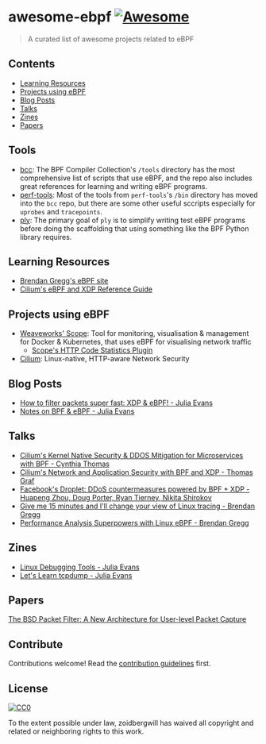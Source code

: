 # awesome-ebpf [![Awesome](https://cdn.rawgit.com/sindresorhus/awesome/d7305f38d29fed78fa85652e3a63e154dd8e8829/media/badge.svg)](https://github.com/sindresorhus/awesome)

> A curated list of awesome projects related to eBPF

## Contents

- [Learning Resources](#learning-resources)
- [Projects using eBPF](#projects-using-ebpf)
- [Blog Posts](#blog-posts)
- [Talks](#talks)
- [Zines](#zines)
- [Papers](#papers)

## Tools

- [bcc](https://github.com/iovisor/bcc): The BPF Compiler Collection's `/tools` directory has the most comprehensive list of scripts that use eBPF, and the repo also includes great references for learning and writing eBPF programs.
- [perf-tools](https://github.com/brendangregg/perf-tools): Most of the tools from `perf-tools`'s `/bin` directory has moved into the `bcc` repo, but there are some other useful sccripts especially for `uprobes` and `tracepoints`.
- [ply](https://github.com/iovisor/ply): The primary goal of `ply` is to simplify writing test eBPF programs before doing the scaffolding that using something like the BPF Python library requires.

## Learning Resources

- [Brendan Gregg's eBPF site](http://www.brendangregg.com/ebpf.html)
- [Cilium's eBPF and XDP Reference Guide](https://cilium.readthedocs.io/en/latest/bpf/)

## Projects using eBPF

- [Weaveworks' Scope](https://www.weave.works/oss/scope/): Tool for monitoring, visualisation & management for Docker & Kubernetes, that uses eBPF for visualising network traffic
  - [Scope's HTTP Code Statistics Plugin](https://github.com/weaveworks-plugins/scope-http-statistics)
- [Cilium](https://www.cilium.io/): Linux-native, HTTP-aware Network Security

## Blog Posts

- [How to filter packets super fast: XDP & eBPF! - Julia Evans](https://jvns.ca/blog/2017/04/07/xdp-bpf-tutorial/)
- [Notes on BPF & eBPF - Julia Evans](https://jvns.ca/blog/2017/06/28/notes-on-bpf---ebpf/)

## Talks

- [Cilium's Kernel Native Security & DDOS Mitigation for Microservices with BPF - Cynthia Thomas](https://dockercon.docker.com/watch/8RL2xBhXdhwz2NFCbVZzdF)
- [Cilium's Network and Application Security with BPF and XDP - Thomas Graf](https://www.youtube.com/watch?v=ilKlmTDdFgk)
- [Facebook's Droplet: DDoS countermeasures powered by BPF + XDP - Huapeng Zhou, Doug Porter, Ryan Tierney, Nikita Shirokov](https://netdevconf.org/2.1/session.html?zhou)
- [Give me 15 minutes and I'll change your view of Linux tracing - Brendan Gregg](https://www.youtube.com/watch?v=GsMs3n8CB6g)
- [Performance Analysis Superpowers with Linux eBPF - Brendan Gregg](https://www.youtube.com/watch?v=bj3qdEDbCD4)

## Zines

- [Linux Debugging Tools - Julia Evans](https://jvns.ca/debugging-zine.pdf)
- [Let's Learn tcpdump - Julia Evans](https://jvns.ca/tcpdump-zine.pdf)

## Papers

[The BSD Packet Filter: A New Architecture for User-level Packet Capture](http://www.vodun.org/papers/net-papers/van_jacobson_the_bpf_packet_filter.pdf)

## Contribute

Contributions welcome! Read the [contribution guidelines](contributing.md) first.


## License

[![CC0](http://mirrors.creativecommons.org/presskit/buttons/88x31/svg/cc-zero.svg)](http://creativecommons.org/publicdomain/zero/1.0)

To the extent possible under law, zoidbergwill has waived all copyright and
related or neighboring rights to this work.
